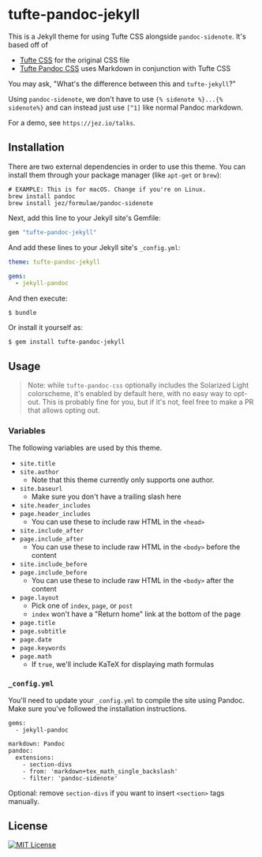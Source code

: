 # tufte-pandoc-jekyll

This is a Jekyll theme for using Tufte CSS alongside `pandoc-sidenote`. It's
based off of

- [Tufte CSS] for the original CSS file
- [Tufte Pandoc CSS] uses Markdown in conjunction with Tufte CSS

[Tufte CSS]: https://edwardtufte.github.io/tufte-css/
[Tufte Pandoc CSS]: https://jez.io/tufte-pandoc-css/

You may ask, "What's the difference between this and `tufte-jekyll`?"

Using `pandoc-sidenote`, we don't have to use `{% sidenote %}...{% sidenote%}`
and can instead just use `[^1]` like normal Pandoc markdown.

For a demo, see `https://jez.io/talks`.

## Installation

There are two external dependencies in order to use this theme. You can install
them through your package manager (like `apt-get` or `brew`):

```
# EXAMPLE: This is for macOS. Change if you're on Linux.
brew install pandoc
brew install jez/formulae/pandoc-sidenote
```

Next, add this line to your Jekyll site's Gemfile:

```ruby
gem "tufte-pandoc-jekyll"
```

And add these lines to your Jekyll site's `_config.yml`:

```yaml
theme: tufte-pandoc-jekyll

gems:
  - jekyll-pandoc
```

And then execute:

    $ bundle

Or install it yourself as:

    $ gem install tufte-pandoc-jekyll


## Usage

> Note: while `tufte-pandoc-css` optionally includes the Solarized Light
> colorscheme, it's enabled by default here, with no easy way to opt-out. This is
> probably fine for you, but if it's not, feel free to make a PR that allows
> opting out.

### Variables

The following variables are used by this theme.

- `site.title`
- `site.author`
  - Note that this theme currently only supports one author.
- `site.baseurl`
  - Make sure you don't have a trailing slash here
- `site.header_includes`
- `page.header_includes`
  - You can use these to include raw HTML in the `<head>`
- `site.include_after`
- `page.include_after`
  - You can use these to include raw HTML in the `<body>` before the content
- `site.include_before`
- `page.include_before`
  - You can use these to include raw HTML in the `<body>` after the content
- `page.layout`
  - Pick one of `index`, `page`, or `post`
  - `index` won't have a "Return home" link at the bottom of the page
- `page.title`
- `page.subtitle`
- `page.date`
- `page.keywords`
- `page.math`
  - If `true`, we'll include KaTeX for displaying math formulas

### `_config.yml`

You'll need to update your `_config.yml` to compile the site using Pandoc. Make
sure you've followed the installation instructions.

```
gems:
  - jekyll-pandoc

markdown: Pandoc
pandoc:
  extensions:
    - section-divs
    - from: 'markdown+tex_math_single_backslash'
    - filter: 'pandoc-sidenote'
```

Optional: remove `section-divs` if you want to insert `<section>` tags manually.


## License

[![MIT License](https://img.shields.io/badge/license-MIT-blue.svg)](https://jez.io/MIT-LICENSE.txt)
